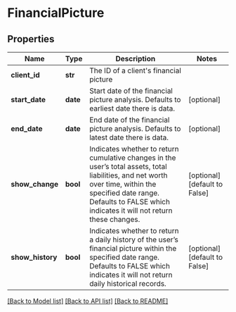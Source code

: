 # FinancialPicture

## Properties
Name | Type | Description | Notes
------------ | ------------- | ------------- | -------------
**client_id** | **str** | The ID of a client&#39;s financial picture | 
**start_date** | **date** | Start date of the financial picture analysis. Defaults to earliest date there is data. | [optional] 
**end_date** | **date** | End date of the financial picture analysis. Defaults to latest date there is data. | [optional] 
**show_change** | **bool** | Indicates whether to return cumulative changes in the user’s total assets, total liabilities, and net worth over time, within the specified date range. Defaults to FALSE which indicates it will not return these changes. | [optional] [default to False]
**show_history** | **bool** | Indicates whether to return a daily history of the user’s financial picture within the specified date range. Defaults to FALSE which indicates it will not return daily historical records. | [optional] [default to False]

[[Back to Model list]](../README.md#documentation-for-models) [[Back to API list]](../README.md#documentation-for-api-endpoints) [[Back to README]](../README.md)


